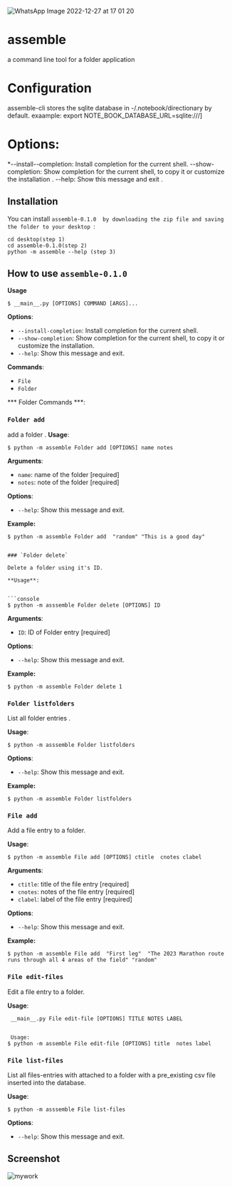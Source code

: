 ![WhatsApp Image 2022-12-27 at 17 01 20](https://user-images.githubusercontent.com/116971272/209692029-de0aad6d-b3e7-4df1-a728-5da726c35752.jpg)
# assemble
a command line tool for a folder application

# Configuration
assemble-cli stores the sqlite database in -/.notebook/directionary by default.
exaample:
export NOTE_BOOK_DATABASE_URL=sqlite:///]

# Options:
*--install--completion: Install completion for the current shell.
--show-completion: Show completion for the current shell, to copy it or customize the installation .
--help: Show this message and exit .

## Installation

You can install `assemble-0.1.0  by downloading the zip file and saving the folder to your desktop `:

```console
cd desktop(step 1)
cd assemble-0.1.0(step 2)
python -m assemble --help (step 3)
```

## How to use `assemble-0.1.0`

**Usage**

```console
$ __main__.py [OPTIONS] COMMAND [ARGS]...
```

**Options**:

* `--install-completion`: Install completion for the current shell.
* `--show-completion`: Show completion for the current shell, to copy it or customize the installation.
* `--help`: Show this message and exit.

**Commands**:

* `File`
* `Folder`


*** Folder Commands ***:
### `Folder add`

add a folder .
**Usage**:

```console
$ python -m assemble Folder add [OPTIONS] name notes
```

**Arguments**:

* `name`: name of the folder  [required]
* `notes`: note of the folder  [required]

**Options**:
* `--help`: Show this message and exit.

**Example:**

```console
$ python -m assemble Folder add  "random" "This is a good day"


### `Folder delete`

Delete a folder using it's ID.

**Usage**:


```console
$ python -m asssemble Folder delete [OPTIONS] ID
```

**Arguments**:

* `ID`: ID of Folder entry  [required]

**Options**:

* `--help`: Show this message and exit.

**Example:**

```console
$ python -m assemble Folder delete 1
```


### `Folder listfolders`

List all folder entries .

**Usage**:


```console
$ python -m asssemble Folder listfolders 
```

**Options**:

* `--help`: Show this message and exit.

**Example:**

```console
$ python -m assemble Folder listfolders
```


### `File add`

Add a file entry to a folder.

**Usage**:

```console
$ python -m assemble File add [OPTIONS] ctitle  cnotes clabel
```

**Arguments**:

* `ctitle`: title of the file entry  [required]
* `cnotes`: notes of the file entry  [required]
* `clabel`: label of the file entry  [required]

**Options**:
* `--help`: Show this message and exit.

**Example:**

```console
$ python -m assemble File add  "First leg"  "The 2023 Marathon route runs through all 4 areas of the field" "random"
```


### `File edit-files`

Edit a file entry to a folder.

**Usage**:

```console
 __main__.py File edit-file [OPTIONS] TITLE NOTES LABEL
 
 
 Usage:
$ python -m assemble File edit-file [OPTIONS] title  notes label
```

### `File list-files`

List all files-entries with attached to a folder with a pre_existing csv file inserted into the database.

**Usage**:


```console
$ python -m asssemble File list-files 
```

**Options**:

* `--help`: Show this message and exit.



## Screenshot 

![mywork](https://user-images.githubusercontent.com/116971272/213660795-0044f390-b20b-436e-806f-c4936f758110.png)
